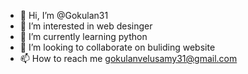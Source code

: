 - 👋 Hi, I’m @Gokulan31
- 👀 I’m interested in web desinger
- 🌱 I’m currently learning python
- 💞️ I’m looking to collaborate on buliding website
- 📫 How to reach me gokulanvelusamy31@gmail.com


<!---
Gokulan31/Gokulan31 is a ✨ special ✨ repository because its `README.md` (this file) appears on your GitHub profile.
You can click the Preview link to take a look at your changes.
--->
